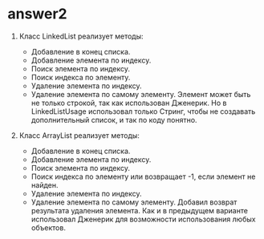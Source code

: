 # answer2

1. Класс LinkedList реализует методы:
   - Добавление в конец списка.
   - Добавление элемента по индексу.
   - Поиск элемента по индексу.
   - Поиск индекса по элементу.
   - Удаление элемента по индексу.
   - Удаление элемента по самому элементу.
    Элемент может быть не только строкой, так как использован Дженерик. Но в LinkedListUsage использовал только Стринг, чтобы не создавать дополнительный список, и так по коду понятно.

2. Класс ArrayList реализует методы:
    - Добавление в конец списка.
    - Добавление элемента по индексу.
    - Поиск элемента по индексу.
    - Поиск индекса по элементу или возвращает -1, если элемент не найден.
    - Удаление элемента по индексу.
    - Удаление элемента по самому элементу.
   Добавил возврат результата удаления элемента. Как и в предыдущем варианте использовал Дженерик для возможности использования любых объектов.
   
